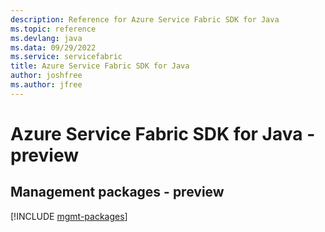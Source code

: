 ```yaml
---
description: Reference for Azure Service Fabric SDK for Java
ms.topic: reference
ms.devlang: java
ms.data: 09/29/2022
ms.service: servicefabric
title: Azure Service Fabric SDK for Java
author: joshfree
ms.author: jfree
---
```

# Azure Service Fabric SDK for Java - preview

## Management packages - preview
[!INCLUDE [mgmt-packages](service-fabric-mgmt-index.md)]